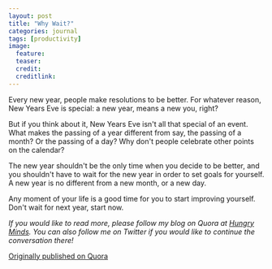 ```yaml
---
layout: post
title: "Why Wait?"
categories: journal
tags: [productivity]
image:
  feature:
  teaser:
  credit:
  creditlink:
---
```

Every new year, people make resolutions to be better. For whatever reason, New Years Eve is special: a new year, means a new you, right?

But if you think about it, New Years Eve isn't all that special of an event. What makes the passing of a year different from say, the passing of a month? Or the passing of a day? Why don't people celebrate other points on the calendar?

The new year shouldn't be the only time when you decide to be better, and you shouldn't have to wait for the new year in order to set goals for yourself. A new year is no different from a new month, or a new day.

Any moment of your life is a good time for you to start improving yourself. Don't wait for next year, start now.

*If you would like to read more, please follow my blog on Quora at <a href="https://hungryminds.quora.com/">Hungry Minds</a>. You can also follow me on Twitter if you would like to continue the conversation there!*

<a href="https://hungryminds.quora.com/Why-Wait">Originally published on Quora</a>
